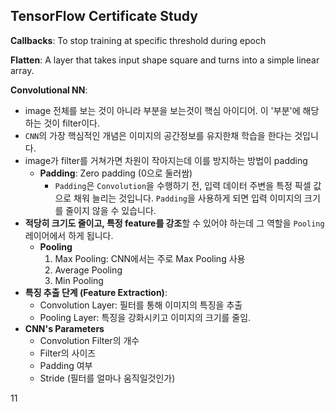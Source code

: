 ## TensorFlow Certificate Study

**Callbacks**: To stop training at specific threshold during epoch

**Flatten**: A layer that takes input shape square and turns into a simple linear array.

**Convolutional NN**: 

- image 전체를 보는 것이 아니라 부분을 보는것이 핵심 아이디어. 이 '부분'에 해당하는 것이 filter이다.
- `CNN`의 가장 핵심적인 개념은 이미지의 공간정보를 유지한채 학습을 한다는 것입니다.
- image가 filter를 거쳐가면 차원이 작아지는데 이를 방지하는 방법이 padding
  - **Padding**: Zero padding (0으로 둘러쌈)
    - `Padding`은 `Convolution`을 수행하기 전, 입력 데이터 주변을 특정 픽셀 값으로 채워 늘리는 것입니다. `Padding`을 사용하게 되면 입력 이미지의 크기를 줄이지 않을 수 있습니다.
- **적당히 크기도 줄이고, 특정 feature를 강조**할 수 있어야 하는데 그 역할을 `Pooling` 레이어에서 하게 됩니다.
  - **Pooling**
    1. Max Pooling: CNN에서는 주로 Max Pooling 사용
    2. Average Pooling
    3. Min Pooling
- **특징 추출 단계 (Feature Extraction)**:
  - Convolution Layer: 필터를 통해 이미지의 특징을 추출
  - Pooling Layer: 특징을 강화시키고 이미지의 크기를 줄임.
- **CNN's Parameters**
  - Convolution Filter의 개수
  - Filter의 사이즈
  - Padding 여부
  - Stride (필터를 얼마나 움직일것인가)

11